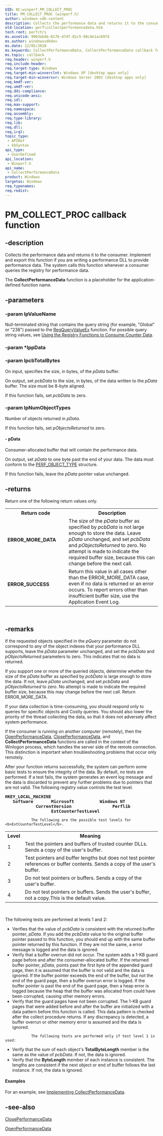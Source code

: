 ```yaml
---
UID: NC:winperf.PM_COLLECT_PROC
title: PM_COLLECT_PROC (winperf.h)
author: windows-sdk-content
description: Collects the performance data and returns it to the consumer.
old-location: perf\collectperformancedata.htm
tech.root: perfctrs
ms.assetid: 9903eb4b-017b-47df-81c5-98c4e1ac697d
ms.author: windowssdkdev
ms.date: 12/05/2018
ms.keywords: CollectPerformanceData, CollectPerformanceData callback function [Perf], PM_COLLECT_PROC, PM_COLLECT_PROC callback, base.collectperformancedata, perf.collectperformancedata, winperf/CollectPerformanceData
ms.topic: callback
req.header: winperf.h
req.include-header: 
req.target-type: Windows
req.target-min-winverclnt: Windows XP [desktop apps only]
req.target-min-winversvr: Windows Server 2003 [desktop apps only]
req.kmdf-ver: 
req.umdf-ver: 
req.ddi-compliance: 
req.unicode-ansi: 
req.idl: 
req.max-support: 
req.namespace: 
req.assembly: 
req.type-library: 
req.lib: 
req.dll: 
req.irql: 
topic_type:
 - APIRef
 - kbSyntax
api_type:
 - UserDefined
api_location:
 - Winperf.h
api_name:
 - CollectPerformanceData
product: Windows
targetos: Windows
req.typenames: 
req.redist: 
---
```


# PM_COLLECT_PROC callback function


## -description


Collects the performance data and returns it to the consumer. Implement and export this function if you are writing a performance DLL to provide performance data. The system calls this function whenever a consumer queries the registry for performance data. 

The <b>CollectPerformanceData</b> function is a placeholder for the application-defined function name.


## -parameters




### -param lpValueName

Null-terminated string that contains the query string (for example, "Global" or "238") passed to the <a href="https://msdn.microsoft.com/202d253a-10ff-40e7-8eec-a49717443b81">RegQueryValueEx</a> function. For possible query string values, see <a href="https://msdn.microsoft.com/feac7b8d-1dee-462c-89dc-bec1ba045da2">Using the Registry Functions to Consume Counter Data</a>.


### -param *lppData


### -param lpcbTotalBytes

On input, specifies the size, in bytes, of the <i>pData</i> buffer. 

On output, set <i>pcbData</i> to the size, in bytes, of the data written to the <i>pData</i> buffer. The size must be 8-byte aligned. 

If this function fails, set <i>pcbData</i> to zero.


### -param lpNumObjectTypes

Number of objects returned in <i>pData</i>. 

If this function fails, set <i>pObjectsReturned</i> to zero.


#### - pData

Consumer-allocated buffer that will contain the performance data. 

On output, set <i>pData</i> to one byte past the end of your data. The data must conform to the 
<a href="https://msdn.microsoft.com/9ed4f890-6256-45fd-a310-b5963a6131ae">PERF_OBJECT_TYPE</a> structure.

If this function fails, leave the <i>pData</i> pointer value unchanged.


## -returns



Return one of the following return values only.

<table>
<tr>
<th>Return code</th>
<th>Description</th>
</tr>
<tr>
<td width="40%">
<dl>
<dt><b>ERROR_MORE_DATA</b></dt>
</dl>
</td>
<td width="60%">
The size of the <i>pData</i> buffer as specified by <i>pcbData</i> is not large enough to store the data. Leave <i>pData</i> unchanged, and set <i>pcbData</i> and <i>pObjectsReturned</i> to zero. No attempt is made to indicate the required buffer size, because this can change before the next call.

</td>
</tr>
<tr>
<td width="40%">
<dl>
<dt><b>ERROR_SUCCESS</b></dt>
</dl>
</td>
<td width="60%">
Return this value in all cases other than the ERROR_MORE_DATA case, even if no data is returned or an error occurs. To report errors other than insufficient buffer size, use the Application Event Log.

</td>
</tr>
</table>
 




## -remarks



If the requested objects specified in the <i>pQuery</i> parameter do not correspond to any of the object indexes that your performance DLL supports, leave the <i>pData</i> parameter unchanged, and set the <i>pcbData</i> and <i>pObjectsReturned</i> parameters to zero. This indicates that no data is returned. 

If you support one or more of the queried objects, determine whether the size of the <i>pData</i> buffer as specified by <i>pcbData</i> is large enough to store the data. If not, leave <i>pData</i> unchanged, and set <i>pcbData</i> and <i>pObjectsReturned</i> to zero. No attempt is made to indicate the required buffer size, because this may change before the next call. Return ERROR_MORE_DATA.

If your data collection is time-consuming, you should respond only to queries for specific objects and Costly queries. You should also lower the priority of the thread collecting the data, so that it does not adversely affect system performance.

If the consumer is running on another computer (remotely), then the <a href="https://msdn.microsoft.com/06913524-77b7-470b-82d9-8be92fda3109">OpenPerformanceData</a>, <a href="https://msdn.microsoft.com/fb97f68d-4992-4969-9b6b-ace26dcd3155">ClosePerformanceData</a>, and <b>CollectPerformanceData</b> functions are called in the context of the Winlogon process, which handles the server side of the remote connection. This distinction is important when troubleshooting problems that occur only remotely.

After your function returns successfully, the system can perform some basic tests to ensure the integrity of the data. By default, no tests are performed. If a test fails, the system generates an event log message and the data is discarded to prevent any further problems due to pointers that are not valid. The following registry value controls the test level.<pre xml:space="preserve"><b>HKEY_LOCAL_MACHINE</b>
   <b>Software</b>
      <b>Microsoft</b>
         <b>Windows NT</b>
            <b>CurrentVersion</b>
               <b>Perflib</b>
                  <b>ExtCounterTestLevel</b></pre>



				
				The following are the possible test levels for <b>ExtCounterTestLevel</b>. 

<table>
<tr>
<th>Level</th>
<th>Meaning</th>
</tr>
<tr>
<td>1</td>
<td>Test the pointers and buffers of trusted counter DLLs. Sends a copy of the user's buffer.</td>
</tr>
<tr>
<td>2</td>
<td>Test pointers and buffer lengths but does not test pointer references or buffer contents. Sends a copy of the user's buffer.</td>
</tr>
<tr>
<td>3</td>
<td>Do not test pointers or buffers. Sends a copy of the user's buffer.</td>
</tr>
<tr>
<td>4</td>
<td>Do not test pointers or buffers. Sends the user's buffer, not a copy.This is the default value.

</td>
</tr>
</table>
 

The following tests are performed at levels 1 and 2:
				

<ul>
<li>Verifies that the value of <i>pcbData</i> is consistent with the returned buffer pointer, <i>pData</i>. If you add the <i>pcbData</i> value to the original buffer pointer passed to this function, you should end up with the same buffer pointer returned by this function. If they are not the same, a error message is logged and the data is ignored.</li>
<li>Verify that a buffer overrun did not occur. The system adds a 1-KB guard page before and after the consumer-allocated buffer. If the returned buffer pointer, <i>pData</i>, points past the first byte of the appended guard page, then it is assumed that the buffer is not valid and the data is ignored. If the buffer pointer exceeds the end of the buffer, but not the end of the guard page, then a buffer overrun error is logged. If the buffer pointer is past the end of the guard page, then a heap error is logged because the heap that the buffer was allocated from could have been corrupted, causing other memory errors.</li>
<li>Verify that the guard pages have not been corrupted. The 1-KB guard pages that were added before and after the buffer are initialized with a data pattern before this function is called. This data pattern is checked after the collect procedure returns. If any discrepancy is detected, a buffer overrun or other memory error is assumed and the data is ignored.</li>
</ul>

				The following tests are performed only if test level 1 is used:
				

<ul>
<li>Verify that the sum of each object's <b>TotalByteLength</b> member is the same as the value of <i>pcbData</i>. If not, the data is ignored.</li>
<li>Verify that the <b>ByteLength</b> member of each instance is consistent. The lengths are consistent if the next object or end of buffer follows the last instance. If not, the data is ignored.</li>
</ul>

#### Examples

For an example, see <a href="https://msdn.microsoft.com/73b022df-0148-4afc-8536-8b1c766b1ee6">Implementing CollectPerformanceData</a>.

<div class="code"></div>



## -see-also




<a href="https://msdn.microsoft.com/fb97f68d-4992-4969-9b6b-ace26dcd3155">ClosePerformanceData</a>



<a href="https://msdn.microsoft.com/06913524-77b7-470b-82d9-8be92fda3109">OpenPerformanceData</a>
 

 


